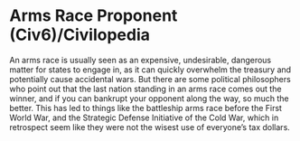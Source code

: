 # Arms Race Proponent (Civ6)/Civilopedia

An arms race is usually seen as an expensive, undesirable, dangerous matter for states to engage in, as it can quickly overwhelm the treasury and potentially cause accidental wars. But there are some political philosophers who point out that the last nation standing in an arms race comes out the winner, and if you can bankrupt your opponent along the way, so much the better. This has led to things like the battleship arms race before the First World War, and the Strategic Defense Initiative of the Cold War, which in retrospect seem like they were not the wisest use of everyone’s tax dollars.